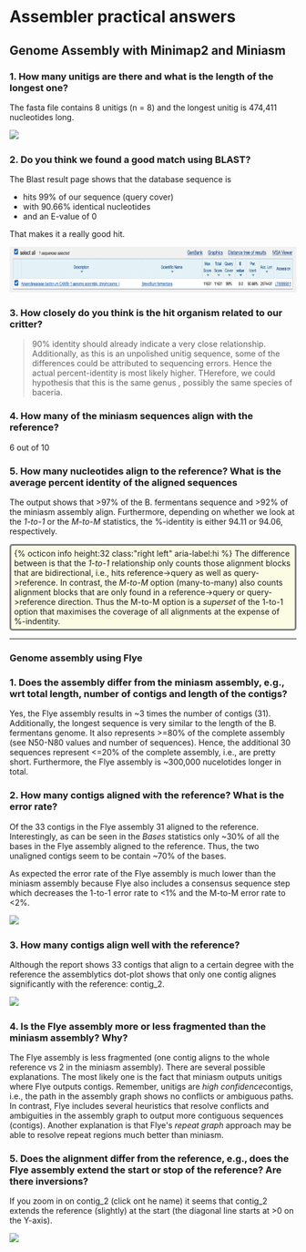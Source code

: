 # Assembler practical answers

## Genome Assembly with Minimap2 and Miniasm

### 1. How many unitigs are there and what is the length of the longest one?

The fasta file contains 8 unitigs (n = 8) and the longest unitig is 474,411 nucleotides long.

<img src="figures/A25.png" height="100px">


### 2. Do you think we found a good match using BLAST?

The Blast result page shows that the database sequence is

* hits 99% of our sequence (query cover)
* with 90.66% identical nucleotides
* and an E-value of 0

That makes it a really good hit.

<img src="figures/blast.png" height="80px">

### 3. How closely do you think is the hit organism related to our critter?

>90% identity should already indicate a very close relationship. Additionally, as this is an unpolished unitig sequence, some of the differences could be attributed to sequencing errors. Hence the actual percent-identity is most likely higher. THerefore, we could hypothesis that this is the same genus , possibly the same species of baceria.


### 4. How many of the miniasm sequences align with the reference?

6 out of 10

### 5. How many nucleotides align to the reference? What is the average percent identity of the aligned sequences

The output shows that >97% of the B. fermentans sequence and >92% of the miniasm assembly align. Furthermore, depending on whether we look at  the <i>1-to-1</i> or the <i>M-to-M</i> statistics, the %-identity is either 94.11 or 94.06, respectively.

<div style="background-color:#fcfce5;border-radius:5px;border-style:solid;border-color:gray;padding:5px">
  {% octicon info height:32 class:"right left" aria-label:hi %}
  The difference between is that the <i>1-to-1</i> relationship only counts those alignment blocks that are bidirectional, i.e., hits reference->query as well as query->reference. In contrast, the <i>M-to-M</i> option (many-to-many) also counts alignment blocks that are only found in a reference->query or query->reference direction. Thus the M-to-M option is a <i>superset</i> of the 1-to-1 option that maximises the coverage of all alignments at the expense of %-indentity.
</div>


----

### Genome assembly using Flye

### 1. Does the assembly differ from the miniasm assembly, e.g., wrt total length, number of contigs and length of the contigs?

Yes, the Flye assembly results in ~3 times the number of contigs (31). Additionally, the longest sequence is very similar to the length of the B. fermentans genome. It also represents >=80% of the complete assembly (see N50-N80 values and number of sequences). Hence, the additional 30 sequences represent <=20% of the complete assembly, i.e., are pretty short.
Furthermore, the Flye assembly is ~300,000 nucelotides longer in total.

### 2. How many contigs aligned with the reference? What is the error rate?

Of the 33 contigs in the Flye assembly 31 aligned to the reference. Interestingly, as can be seen in the <i>Bases</i> statistics only ~30% of all the bases in the Flye assembly aligned to the reference. Thus, the two unaligned contigs seem to be contain ~70% of the bases.

As expected the error rate of the Flye assembly is much lower than the miniasm assembly because Flye also includes a consensus sequence step which decreases the 1-to-1 error rate to <1% and the M-to-M error rate to <2%.

<img src="figures/A31.png" height="200px">

### 3. How many contigs align well with the reference?

Although the report shows 33 contigs that align to a certain degree with the reference the assemblytics dot-plot shows that only one contig alignes significantly with the reference: contig_2.

<img src="figures/A32.png" height="300px">

### 4. Is the Flye assembly more or less fragmented than the miniasm assembly? Why?

The Flye assembly is less fragmented (one contig aligns to the whole reference vs 2 in the miniasm assembly). There are several possible explanations. The most likely one is the fact that miniasm outputs unitigs where Flye outputs contigs. Remember, unitigs are <i>high confidence</i>contigs, i.e., the path in the assembly graph shows no conflicts or ambiguous paths. In contrast, Flye includes several heuristics that resolve conflicts and ambiguities in the assembly graph to output more contiguous sequences (contigs). Another explanation is that Flye's <i>repeat graph</i> approach may be able to resolve repeat regions much better than miniasm.

### 5. Does the alignment differ from the reference, e.g., does the Flye assembly extend the start or stop of the reference? Are there inversions?

If you zoom in on contig_2 (click ont he name) it seems that contig_2 extends the reference (slightly) at the start (the diagonal line starts at >0 on the Y-axis).

<img src="figures/A33.png" height="300px">


